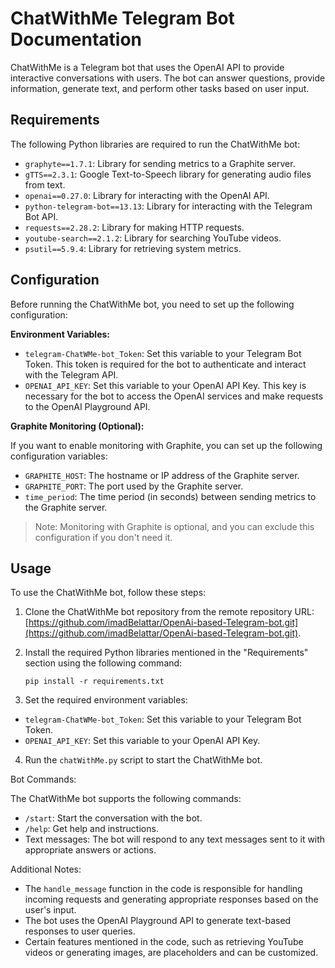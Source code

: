 # ChatWithMe Telegram Bot Documentation

ChatWithMe is a Telegram bot that uses the OpenAI API to provide interactive conversations with users. The bot can answer questions, provide information, generate text, and perform other tasks based on user input.

## Requirements

The following Python libraries are required to run the ChatWithMe bot:

- `graphyte==1.7.1`: Library for sending metrics to a Graphite server.
- `gTTS==2.3.1`: Google Text-to-Speech library for generating audio files from text.
- `openai==0.27.0`: Library for interacting with the OpenAI API.
- `python-telegram-bot==13.13`: Library for interacting with the Telegram Bot API.
- `requests==2.28.2`: Library for making HTTP requests.
- `youtube-search==2.1.2`: Library for searching YouTube videos.
- `psutil==5.9.4`: Library for retrieving system metrics.

## Configuration

Before running the ChatWithMe bot, you need to set up the following configuration:

**Environment Variables:**

- `telegram-ChatWMe-bot_Token`: Set this variable to your Telegram Bot Token. This token is required for the bot to authenticate and interact with the Telegram API.
- `OPENAI_API_KEY`: Set this variable to your OpenAI API Key. This key is necessary for the bot to access the OpenAI services and make requests to the OpenAI Playground API.

**Graphite Monitoring (Optional):**

If you want to enable monitoring with Graphite, you can set up the following configuration variables:

- `GRAPHITE_HOST`: The hostname or IP address of the Graphite server.
- `GRAPHITE_PORT`: The port used by the Graphite server.
- `time_period`: The time period (in seconds) between sending metrics to the Graphite server.

> Note: Monitoring with Graphite is optional, and you can exclude this configuration if you don't need it.

## Usage

To use the ChatWithMe bot, follow these steps:

1. Clone the ChatWithMe bot repository from the remote repository URL: [https://github.com/imadBelattar/OpenAi-based-Telegram-bot.git](https://github.com/imadBelattar/OpenAi-based-Telegram-bot.git).

2. Install the required Python libraries mentioned in the "Requirements" section using the following command:

   ```shell
   pip install -r requirements.txt
3. Set the required environment variables:

- `telegram-ChatWMe-bot_Token`: Set this variable to your Telegram Bot Token.
- `OPENAI_API_KEY`: Set this variable to your OpenAI API Key.

4. Run the `chatWithMe.py` script to start the ChatWithMe bot.

Bot Commands:

The ChatWithMe bot supports the following commands:

- `/start`: Start the conversation with the bot.
- `/help`: Get help and instructions.
- Text messages: The bot will respond to any text messages sent to it with appropriate answers or actions.

Additional Notes:

- The `handle_message` function in the code is responsible for handling incoming requests and generating appropriate responses based on the user's input.
- The bot uses the OpenAI Playground API to generate text-based responses to user queries.
- Certain features mentioned in the code, such as retrieving YouTube videos or generating images, are placeholders and can be customized.
